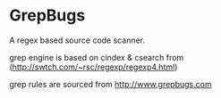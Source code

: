 GrepBugs
========

A regex based source code scanner.

grep engine is based on cindex & csearch from (http://swtch.com/~rsc/regexp/regexp4.html)

grep rules are sourced from http://www.grepbugs.com

